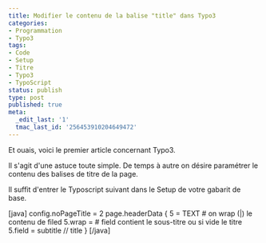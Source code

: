 ```yaml
---
title: Modifier le contenu de la balise "title" dans Typo3
categories:
- Programmation
- Typo3
tags:
- Code
- Setup
- Titre
- Typo3
- TypoScript
status: publish
type: post
published: true
meta:
  _edit_last: '1'
  tmac_last_id: '256453910204649472'
---
```

Et ouais, voici le premier article concernant Typo3.

Il s'agit d'une astuce toute simple. De temps à autre on désire paramétrer le contenu des balises de titre de la page.

<!--more-->

Il suffit d'entrer le Typoscript suivant dans le Setup de votre gabarit de base.

[java]
config.noPageTitle = 2
page.headerData {
		5 = TEXT
		# on wrap (|) le contenu de filed
		5.wrap = <title>Mon site : blabla : |</title>
		# field contient le sous-titre ou si vide le titre
		5.field = subtitle // title
}
[/java]
